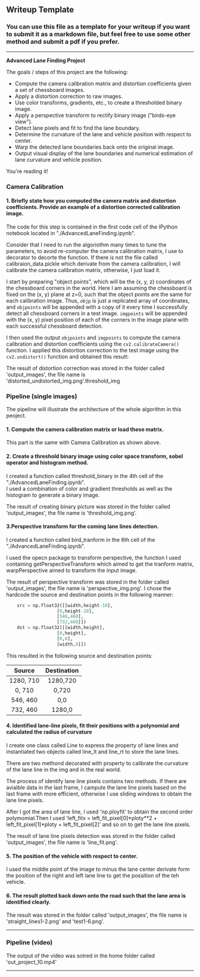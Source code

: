 ## Writeup Template

### You can use this file as a template for your writeup if you want to submit it as a markdown file, but feel free to use some other method and submit a pdf if you prefer.

---

**Advanced Lane Finding Project**

The goals / steps of this project are the following:

* Compute the camera calibration matrix and distortion coefficients given a set of chessboard images.
* Apply a distortion correction to raw images.
* Use color transforms, gradients, etc., to create a thresholded binary image.
* Apply a perspective transform to rectify binary image ("birds-eye view").
* Detect lane pixels and fit to find the lane boundary.
* Determine the curvature of the lane and vehicle position with respect to center.
* Warp the detected lane boundaries back onto the original image.
* Output visual display of the lane boundaries and numerical estimation of lane curvature and vehicle position.


You're reading it!

### Camera Calibration

#### 1. Briefly state how you computed the camera matrix and distortion coefficients. Provide an example of a distortion corrected calibration image.

The code for this step is contained in the first code cell of the IPython notebook located in "./AdvancedLaneFinding.ipynb".  

Consider that I need to run the algoriothm many times to tune the parameters, to avoid re-computer the camera calibration matrix, I use to decorator to decorte the function. If there is not the file called calibraion_data.pickle which derivate from the camera calibration, I will calibrate the camera calibration matrix, otherwise, I just load it.

I start by preparing "object points", which will be the (x, y, z) coordinates of the chessboard corners in the world. Here I am assuming the chessboard is fixed on the (x, y) plane at z=0, such that the object points are the same for each calibration image.  Thus, `objp` is just a replicated array of coordinates, and `objpoints` will be appended with a copy of it every time I successfully detect all chessboard corners in a test image.  `imgpoints` will be appended with the (x, y) pixel position of each of the corners in the image plane with each successful chessboard detection.  

I then used the output `objpoints` and `imgpoints` to compute the camera calibration and distortion coefficients using the `cv2.calibrateCamera()` function.  I applied this distortion correction to the test image using the `cv2.undistort()` function and obtained this result: 

The result of distortion correction was stored in the folder called 'output_images', the file name is 'distorted_undistorted_img.png'.threshold_img


### Pipeline (single images)
The pipeline will illustrate the architecture of the whole algorithm in this peoject.

#### 1. Compute the camera calibration matrix or load these matrix.
This part is the same with Camera Calibration as shown above.

#### 2. Create a threshold binary image using color space transform, sobel operator and histogram method.

I created a function called threshold_binary in the 4th cell of the "./AdvancedLaneFinding.ipynb".  
I used a combination of color and gradient thresholds as well as the histogram to generate a binary image.

The result of creating binary picture was stored in the folder called 'output_images', the file name is 'threshold_img.png'.

#### 3.Perspective transform for the coming lane lines detection.

I created a function called bird_tranform in the 6th cell of the "./AdvancedLaneFinding.ipynb". 

I used the opecn package to transform perspective, the function I used containing getPerspectiveTransform which aimed to get the tranform matrix, warpPerspective aimed to transform the input image.

The result of perspective transform was stored in the folder called 'output_images', the file name is 'perspective_img.png'.
I chose the hardcode the source and destination points in the following manner:

```python
    src = np.float32([[width,height-10],
                   [0,height-10],
                   [546,460],
                   [732,460]])
    dst = np.float32([[width,height],
                   [0,height],
                   [0,0],
                   [width,0]])
```

This resulted in the following source and destination points:

| Source        | Destination   | 
|:-------------:|:-------------:| 
| 1280, 710     | 1280,720    | 
| 0, 710       | 0,720      |
| 546, 460      | 0,0       |
| 732, 460      | 1280,0     |



#### 4. Identified lane-line pixels, fit their positions with a polynomial and calculated the radius of curvature

I create one class called Line to express the property of lane lines and instantiated two objects called line_lt and line_rt to store the lane lines.

There are two methond decorated with property to calibrate the curvature of the lane line in the img and in the real world.

The process of identify lane line pixels contains two methods. If there are avialble data in the last frame, I campute the lane line pixels based on the last frame with more efficient, otherwise I use sliding windows to obtain the lane line pixels.

After I got the area of lane line, I used 'np.ployfit' to obtain the second order polymomial.Then I used 'left_fitx = left_fit_pixel[0]*ploty**2 + left_fit_pixel[1]*ploty + left_fit_pixel[2]' and so on to get the lane line pixels.

The result of lane line pixels detection was stored in the folder called 'output_images', the file name is 'line_fit.png'.

#### 5. The position of the vehicle with respect to center.

I used the middle point of the image to minus the lane center derivate form the position of the right and left lane line to get the possition of the teh vehicle.

#### 6. The result plotted back down onto the road such that the lane area is identified clearly.

The result was stored in the folder called 'output_images', the file name is 'straight_lines1-2.png' and 'test1-6.png'.

---

### Pipeline (video)


The output of the video was sotred in the home folder called 'out_project_10.mp4'

---
